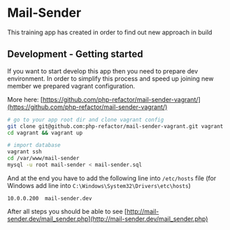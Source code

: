 # Mail-Sender

This training app has created in order to find out new approach in build


## Development - Getting started

If you want to start develop this app then you need to prepare dev environment. In order to simplify this process and speed up joining new member we prepared vagrant configuration.

More here: [https://github.com/php-refactor/mail-sender-vagrant/](https://github.com/php-refactor/mail-sender-vagrant/)

```bash
# go to your app root dir and clone vagrant config
git clone git@github.com:php-refactor/mail-sender-vagrant.git vagrant
cd vagrant && vagrant up

# import database
vagrant ssh 
cd /var/www/mail-sender
mysql -u root mail-sender < mail-sender.sql
```
And at the end you have to add the following line into ``/etc/hosts`` file 
(for Windows add line into ``C:\Windows\System32\Drivers\etc\hosts``)
```
10.0.0.200  mail-sender.dev
```

After all steps you should be able to see [http://mail-sender.dev/mail_sender.php](http://mail-sender.dev/mail_sender.php)